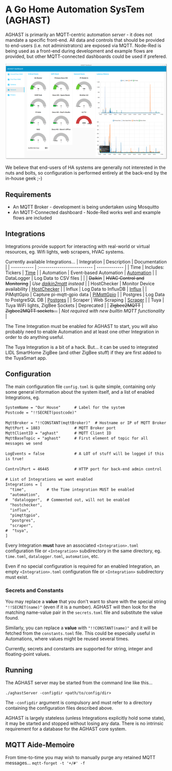 # A Go Home Automation SysTem (AGHAST)

AGHAST is primarily an MQTT-centric automation _server_ - it does not mandate a specific front-end.
All data and controls that should be provided to end-users (i.e. not administrators) are exposed via MQTT.
Node-Red is being used as a front-end during development and example flows are provided, but other MQTT-connected dashboards could be used if prefered.

![](examples/node-red/Screenshots/Network-0.0.0.png)

We believe that end-users of HA systems are generally not interested in the nuts and bolts, so configuration is performed entirely at the back-end by the in-house geek ;-)

## Requirements

* An MQTT Broker - development is being undertaken using Mosquitto
* An MQTT-Connected dashboard - Node-Red works well and example flows are included

## Integrations
Integrations provide support for interacting with real-world or virtual resources, eg. Wifi lights, web scrapers, HVAC systems.

Currently available Integrations...
| Integration | Description                  | Documentation |
| ----------- | :--------------------------  |  ------------- |
| Time        | Includes: Tickers                | [Time](docs/Time.md) |
| Automation  | Event-based Automation           | [Automation](docs/Automation.md) |
| DataLogger  | Log Data to CSV files            | [](docs/) |
| ~~Daikin~~  | ~~HVAC Control and Monitoring~~  | *Use [daikin2mqtt](https://github.com/SMerrony/daikin2mqtt) instead* |
| HostChecker | Monitor Device availability      | [HostChecker](docs/HostChecker.md) |
| Influx      | Log Data to InfluxDB             | [Influx](docs/Influx.md) |
| PiMqttGpio  | Capture pi-mqtt-gpio data        | [PiMqttGpio](docs/PiMqttGpio.md) |
| Postgres    | Log Data to PostgreSQL DB        | [Postgres](docs/Postgres.md) |
| Scraper     | Web Scraping                     | [Scraper](docs/Scraper.md) |
| Tuya        | Tuya WiFi lights, ZigBee Sockets | Deprecated [](docs/) |
| ~~Zigbee2MQTT~~ | ~~Zigbee2MQTT sockets...~~   | *Not required with new builtin MQTT functionality* |

The Time Integration must be enabled for AGHAST to start, you will also probably need to
enable Automation and at least one other Integration in order to do anything useful.

The Tuya Integration is a bit of a hack.  But... it can be used to integrated LIDL SmartHome ZigBee 
(and other ZigBee stuff) if they are first added to the TuyaSmart app.

## Configuration

The main configuration file `config.toml` is quite simple, containing only some general information about the system itself, and a list of enabled Integrations, eg.
```
SystemName = "Our House"      # Label for the system
Postcode = "!!SECRET(postcode)"

MqttBroker = "!!CONSTANT(mqttBroker)"  # Hostname or IP of MQTT Broker
MqttPort = 1883               # MQTT Broker port
MqttClientID = "aghast"       # MQTT Client ID
MqttBaseTopic = "aghast"      # First element of topic for all messages we send

LogEvents = false             # A LOT of stuff will be logged if this is true!

ControlPort = 46445           # HTTP port for back-end admin control

# List of Integrations we want enabled
Integrations = [
  "time",         # the Time integration MUST be enabled
  "automation",
#  "datalogger",  # Commented out, will not be enabled
  "hostchecker",
  "influx",
  "pimqttgpio",
  "postgres",
  "scraper",
#  "tuya",
]
```
Every Integration **must** have an associated `<Integration>.toml` configuration file or `<Integration>` subdirectory in the same directory,
eg. `time.toml`, `datalogger.toml`, `automation`, etc.

Even if no special configuration is required for an enabled Integration, an empty `<Integration>.toml` configuration file or `<Integration>` subdirectory must exist.

### Secrets and Constants

You may replace a **value** that you don't want to share with the special string `"!!SECRET(name)"` (even if it is a number).
AGHAST will then look for the matching name-value pair in the `secrets.toml` file and substitute the value found.

Similarly, you can replace a **value** with `"!!CONSTANT(name)"` and it will be fetched from the `constants.toml` file.
This could be especially useful in Automations, where values might be reused several times.

Currently, secrets and constants are supported for string, integer and floating-point values.

## Running

The AGHAST server may be started from the command line like this...

`./aghastServer -configdir <path/to/config/dir>`

The `-configdir` argument is compulsory and must refer to a directory containing the configuration files described above.

AGHAST is largely stateless (unless Integrations explicitly hold some state), it may be started and stopped without
losing any data.  There is no intrinsic requirement for a database for the AGHAST core system.

## MQTT Aide-Memoire
From time-to-time you may wish to manually purge any retained MQTT messages...
`mqtt-forget -t '+/#' -f`
